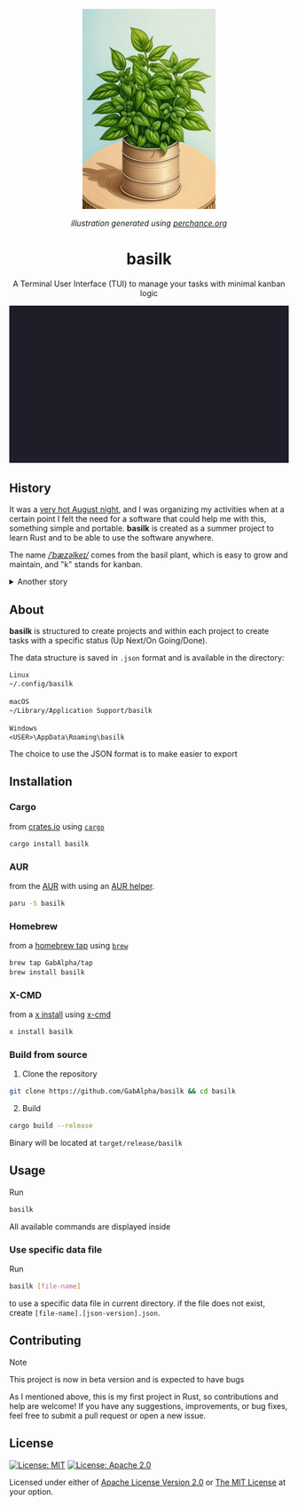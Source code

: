 <p align="center"><img src="./assets/basil-k.jpg" width=240></img></p>
<p align="center"><i>illustration generated using <a href="https://perchance.org/ai-pixel-art-generator">perchance.org</a></i></p>

<h1 align="center">basilk</h1>
<p align="center">A Terminal User Interface (TUI) to manage your tasks with minimal kanban logic</p>

<img src="./assets/basilk.gif"></img>

## History
It was a [very hot August night](https://www.meteo.it/notizie/meteo-caldo-in-aumento-la-tendenza-verso-ferragosto-c95aa7dc), and I was organizing my activities when at a certain point I felt the need for a software that could help me with this, something simple and portable. **basilk** is created as a summer project to learn Rust and to be able to use the software anywhere. 

The name [_/ˈbæzəlkeɪ/_](https://gabalpha.github.io/read-audio/?p=https://github.com/GabAlpha/basilk/raw/master/assets/basil-k.wav) comes from the basil plant, which is easy to grow and maintain, and "k" stands for kanban.

<details>
<summary>Another story</summary>

<p align="center"><img src="./assets/bas-silk.jpg" width=240></img></p>
<p align="center"><i>illustration generated using <a href="https://perchance.org/ai-pixel-art-generator">perchance.org</a></i></p>

The name [_/ˈbæzsɪlk/_](https://gabalpha.github.io/read-audio/?p=https://github.com/GabAlpha/basilk/raw/master/assets/bas-silk.wav) comes from the union of basil and silk as a symbol of elaborateness due to its production process.
</details>

## About
**basilk** is structured to create projects and within each project to create tasks with a specific status (Up Next/On Going/Done).

The data structure is saved in `.json` format and is available in the directory:
```
Linux
~/.config/basilk

macOS
~/Library/Application Support/basilk

Windows
<USER>\AppData\Roaming\basilk
```
The choice to use the JSON format is to make easier to export

## Installation
### Cargo

from [crates.io](https://crates.io/crates/basilk) using [`cargo`](https://doc.rust-lang.org/cargo/)

```sh
cargo install basilk
```

### AUR

from the [AUR](https://aur.archlinux.org/packages/basilk) with using an [AUR helper](https://wiki.archlinux.org/title/AUR_helpers).

```sh
paru -S basilk
```

### Homebrew
from a [homebrew tap](https://docs.brew.sh/Taps) using [`brew`](https://brew.sh/)

```sh
brew tap GabAlpha/tap
brew install basilk
```

### X-CMD
from a [x install](https://x-cmd.com/install/basilk) using [x-cmd](https://x-cmd.com)

```sh
x install basilk
```

### Build from source

1. Clone the repository
```sh
git clone https://github.com/GabAlpha/basilk && cd basilk
```
2. Build
```sh
cargo build --release
```
Binary will be located at `target/release/basilk`

## Usage
Run

```sh
basilk
```
All available commands are displayed inside

### Use specific data file
Run
```sh
basilk [file-name]
```
to use a specific data file in current directory. if the file does not exist, create `[file-name].[json-version].json`.

## Contributing
> [!NOTE]  
> This project is now in beta version and is expected to have bugs

As I mentioned above, this is my first project in Rust, so contributions and help are welcome! If you have any suggestions, improvements, or bug fixes, feel free to submit a pull request or open a new issue.

## License

[![License: MIT](https://img.shields.io/badge/License-MIT-yellow.svg?style=flat&logo=GitHub&labelColor=1D272B&color=819188&logoColor=white)](./LICENSE-MIT)
[![License: Apache 2.0](https://img.shields.io/badge/License-Apache%202.0-blue.svg?style=flat&logo=GitHub&labelColor=1D272B&color=819188&logoColor=white)](./LICENSE-APACHE)

Licensed under either of [Apache License Version 2.0](./LICENSE-APACHE) or [The MIT License](./LICENSE-MIT) at your option.
